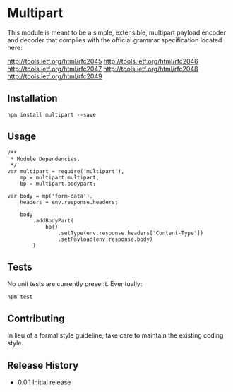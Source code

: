 Multipart
=========

This module is meant to be a simple, extensible, multipart payload encoder and decoder that complies with the official
grammar specification located here:

http://tools.ietf.org/html/rfc2045
http://tools.ietf.org/html/rfc2046
http://tools.ietf.org/html/rfc2047
http://tools.ietf.org/html/rfc2048
http://tools.ietf.org/html/rfc2049

## Installation

    npm install multipart --save

## Usage

    /**
     * Module Dependencies.
     */
    var multipart = require('multipart'),
        mp = multipart.multipart,
        bp = multipart.bodypart;

    var body = mp('form-data'),
        headers = env.response.headers;

        body
            .addBodyPart(
                bp()
                    .setType(env.response.headers['Content-Type'])
                    .setPayload(env.response.body)
            )

## Tests

No unit tests are currently present. Eventually:

    npm test

## Contributing

In lieu of a formal style guideline, take care to maintain the existing coding style.

## Release History

+ 0.0.1 Initial release
